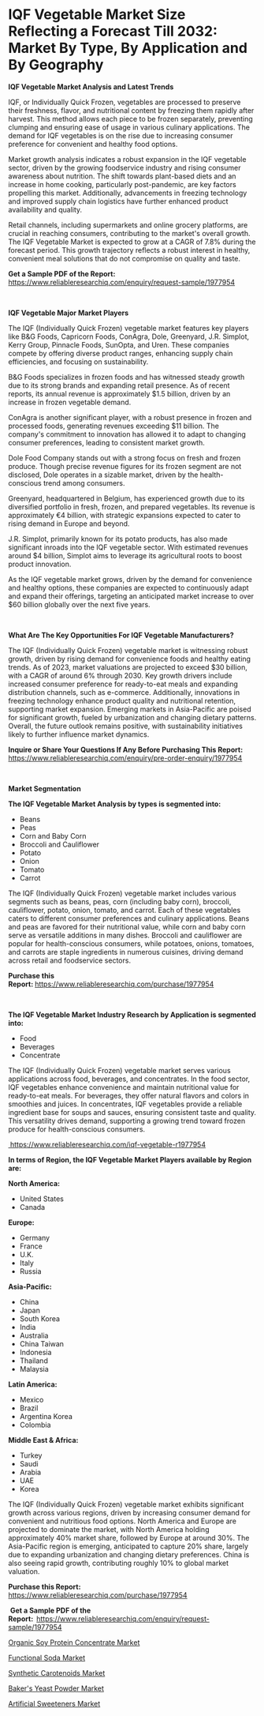 <p><h1>IQF Vegetable Market Size Reflecting a Forecast Till 2032: Market By Type, By Application and By Geography</h1></p><p><strong>IQF Vegetable Market Analysis and Latest Trends</strong></p>
<p><p>IQF, or Individually Quick Frozen, vegetables are processed to preserve their freshness, flavor, and nutritional content by freezing them rapidly after harvest. This method allows each piece to be frozen separately, preventing clumping and ensuring ease of usage in various culinary applications. The demand for IQF vegetables is on the rise due to increasing consumer preference for convenient and healthy food options. </p><p>Market growth analysis indicates a robust expansion in the IQF vegetable sector, driven by the growing foodservice industry and rising consumer awareness about nutrition. The shift towards plant-based diets and an increase in home cooking, particularly post-pandemic, are key factors propelling this market. Additionally, advancements in freezing technology and improved supply chain logistics have further enhanced product availability and quality. </p><p>Retail channels, including supermarkets and online grocery platforms, are crucial in reaching consumers, contributing to the market's overall growth. The IQF Vegetable Market is expected to grow at a CAGR of 7.8% during the forecast period. This growth trajectory reflects a robust interest in healthy, convenient meal solutions that do not compromise on quality and taste.</p></p>
<p><strong>Get a Sample PDF of the Report:&nbsp;</strong> <a href="https://www.reliableresearchiq.com/enquiry/request-sample/1977954?utm_campaign=973&utm_medium=2&utm_source=Github&utm_content=ia&utm_term=14022025&utm_id=iqf-vegetable">https://www.reliableresearchiq.com/enquiry/request-sample/1977954</a></p>
<p>&nbsp;</p>
<p><strong>IQF Vegetable Major Market Players</strong></p>
<p><p>The IQF (Individually Quick Frozen) vegetable market features key players like B&G Foods, Capricorn Foods, ConAgra, Dole, Greenyard, J.R. Simplot, Kerry Group, Pinnacle Foods, SunOpta, and Uren. These companies compete by offering diverse product ranges, enhancing supply chain efficiencies, and focusing on sustainability.</p><p>B&G Foods specializes in frozen foods and has witnessed steady growth due to its strong brands and expanding retail presence. As of recent reports, its annual revenue is approximately $1.5 billion, driven by an increase in frozen vegetable demand.</p><p>ConAgra is another significant player, with a robust presence in frozen and processed foods, generating revenues exceeding $11 billion. The company's commitment to innovation has allowed it to adapt to changing consumer preferences, leading to consistent market growth.</p><p>Dole Food Company stands out with a strong focus on fresh and frozen produce. Though precise revenue figures for its frozen segment are not disclosed, Dole operates in a sizable market, driven by the health-conscious trend among consumers.</p><p>Greenyard, headquartered in Belgium, has experienced growth due to its diversified portfolio in fresh, frozen, and prepared vegetables. Its revenue is approximately €4 billion, with strategic expansions expected to cater to rising demand in Europe and beyond.</p><p>J.R. Simplot, primarily known for its potato products, has also made significant inroads into the IQF vegetable sector. With estimated revenues around $4 billion, Simplot aims to leverage its agricultural roots to boost product innovation.</p><p>As the IQF vegetable market grows, driven by the demand for convenience and healthy options, these companies are expected to continuously adapt and expand their offerings, targeting an anticipated market increase to over $60 billion globally over the next five years.</p></p>
<p>&nbsp;</p>
<p><strong>What Are The Key Opportunities For IQF Vegetable Manufacturers?</strong></p>
<p><p>The IQF (Individually Quick Frozen) vegetable market is witnessing robust growth, driven by rising demand for convenience foods and healthy eating trends. As of 2023, market valuations are projected to exceed $30 billion, with a CAGR of around 6% through 2030. Key growth drivers include increased consumer preference for ready-to-eat meals and expanding distribution channels, such as e-commerce. Additionally, innovations in freezing technology enhance product quality and nutritional retention, supporting market expansion. Emerging markets in Asia-Pacific are poised for significant growth, fueled by urbanization and changing dietary patterns. Overall, the future outlook remains positive, with sustainability initiatives likely to further influence market dynamics.</p></p>
<p><strong>Inquire or Share Your Questions If Any Before Purchasing This Report:</strong> <a href="https://www.reliableresearchiq.com/enquiry/pre-order-enquiry/1977954?utm_campaign=973&utm_medium=2&utm_source=Github&utm_content=ia&utm_term=14022025&utm_id=iqf-vegetable">https://www.reliableresearchiq.com/enquiry/pre-order-enquiry/1977954</a></p>
<p>&nbsp;</p>
<p><strong>Market Segmentation</strong></p>
<p><strong>The IQF Vegetable Market Analysis by types is segmented into:</strong></p>
<p><ul><li>Beans</li><li>Peas</li><li>Corn and Baby Corn</li><li>Broccoli and Cauliflower</li><li>Potato</li><li>Onion</li><li>Tomato</li><li>Carrot</li></ul></p>
<p><p>The IQF (Individually Quick Frozen) vegetable market includes various segments such as beans, peas, corn (including baby corn), broccoli, cauliflower, potato, onion, tomato, and carrot. Each of these vegetables caters to different consumer preferences and culinary applications. Beans and peas are favored for their nutritional value, while corn and baby corn serve as versatile additions in many dishes. Broccoli and cauliflower are popular for health-conscious consumers, while potatoes, onions, tomatoes, and carrots are staple ingredients in numerous cuisines, driving demand across retail and foodservice sectors.</p></p>
<p><strong>Purchase this Report:&nbsp;</strong><a href="https://www.reliableresearchiq.com/purchase/1977954?utm_campaign=973&utm_medium=2&utm_source=Github&utm_content=ia&utm_term=14022025&utm_id=iqf-vegetable">https://www.reliableresearchiq.com/purchase/1977954</a></p>
<p>&nbsp;</p>
<p><strong>The IQF Vegetable Market Industry Research by Application is segmented into:</strong></p>
<p><ul><li>Food</li><li>Beverages</li><li>Concentrate</li></ul></p>
<p><p>The IQF (Individually Quick Frozen) vegetable market serves various applications across food, beverages, and concentrates. In the food sector, IQF vegetables enhance convenience and maintain nutritional value for ready-to-eat meals. For beverages, they offer natural flavors and colors in smoothies and juices. In concentrates, IQF vegetables provide a reliable ingredient base for soups and sauces, ensuring consistent taste and quality. This versatility drives demand, supporting a growing trend toward frozen produce for health-conscious consumers.</p></p>
<p><a href="https://www.reliableresearchiq.com/iqf-vegetable-r1977954?utm_campaign=973&utm_medium=2&utm_source=Github&utm_content=ia&utm_term=14022025&utm_id=iqf-vegetable">&nbsp;https://www.reliableresearchiq.com/iqf-vegetable-r1977954</a></p>
<p><strong>In terms of Region, the IQF Vegetable Market Players available by Region are:</strong></p>
<p>
    <p> <strong> North America: </strong>
        <ul>
            <li>United States</li>
            <li>Canada</li>
        </ul>
        </p> 
    <p> <strong> Europe: </strong>
        <ul>
            <li>Germany</li>
            <li>France</li>
            <li>U.K.</li>
            <li>Italy</li>
            <li>Russia</li>
        </ul>
        </p> 
    <p> <strong> Asia-Pacific: </strong>
        <ul>
            <li>China</li>
            <li>Japan</li>
            <li>South Korea</li>
            <li>India</li>
            <li>Australia</li>
            <li>China Taiwan</li>
            <li>Indonesia</li>
            <li>Thailand</li>
            <li>Malaysia</li>
        </ul>
        </p> 
    <p> <strong> Latin America: </strong>
        <ul>
            <li>Mexico</li>
            <li>Brazil</li>
            <li>Argentina Korea</li>
            <li>Colombia</li>
        </ul>
        </p> 
    <p> <strong> Middle East & Africa: </strong>
        <ul>
            <li>Turkey</li>
            <li>Saudi</li>
            <li>Arabia</li>
            <li>UAE</li>
            <li>Korea</li>
        </ul>
    </p>
    </p>
<p><p>The IQF (Individually Quick Frozen) vegetable market exhibits significant growth across various regions, driven by increasing consumer demand for convenient and nutritious food options. North America and Europe are projected to dominate the market, with North America holding approximately 40% market share, followed by Europe at around 30%. The Asia-Pacific region is emerging, anticipated to capture 20% share, largely due to expanding urbanization and changing dietary preferences. China is also seeing rapid growth, contributing roughly 10% to global market valuation.</p></p>
<p><strong>Purchase this Report: </strong><a href="https://www.reliableresearchiq.com/purchase/1977954?utm_campaign=973&utm_medium=2&utm_source=Github&utm_content=ia&utm_term=14022025&utm_id=iqf-vegetable">https://www.reliableresearchiq.com/purchase/1977954</a></p>
<p>&nbsp;<strong>Get a Sample PDF of the Report:&nbsp;&nbsp;</strong><a href="https://www.reliableresearchiq.com/enquiry/request-sample/1977954?utm_campaign=973&utm_medium=2&utm_source=Github&utm_content=ia&utm_term=14022025&utm_id=iqf-vegetable">https://www.reliableresearchiq.com/enquiry/request-sample/1977954</a></p>
<p><strong></strong></p>
<p><p><a href="https://github.com/sponsumelo/Market-Research-Report-List-1/blob/main/organic-soy-protein-concentrate-market.md?utm_campaign=973&utm_medium=2&utm_source=Github&utm_content=ia&utm_term=14022025&utm_id=iqf-vegetable">Organic Soy Protein Concentrate Market</a></p><p><a href="https://github.com/elvutedipela/Market-Research-Report-List-1/blob/main/functional-soda-market.md?utm_campaign=973&utm_medium=2&utm_source=Github&utm_content=ia&utm_term=14022025&utm_id=iqf-vegetable">Functional Soda Market</a></p><p><a href="https://github.com/ritooesiaba/Market-Research-Report-List-1/blob/main/synthetic-carotenoids-market.md?utm_campaign=973&utm_medium=2&utm_source=Github&utm_content=ia&utm_term=14022025&utm_id=iqf-vegetable">Synthetic Carotenoids Market</a></p><p><a href="https://github.com/nkbaroga/Market-Research-Report-List-1/blob/main/bakers-yeast-powder-market.md?utm_campaign=973&utm_medium=2&utm_source=Github&utm_content=ia&utm_term=14022025&utm_id=iqf-vegetable">Baker's Yeast Powder Market</a></p><p><a href="https://github.com/sawrovpipolo/Market-Research-Report-List-1/blob/main/artificial-sweeteners-market.md?utm_campaign=973&utm_medium=2&utm_source=Github&utm_content=ia&utm_term=14022025&utm_id=iqf-vegetable">Artificial Sweeteners Market</a></p></p>